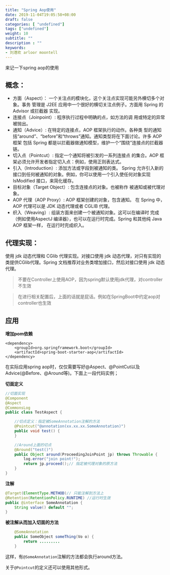 ```yaml
---
title: "Spring Aop使用"
date: 2019-11-04T19:05:58+08:00
draft: false
categories: [ "undefined"]
tags: ["undefined"]
weight: 10
subtitle: ""
description : ""
keywords:
- 刘港欢 arloor moontell
---
```


来记一下spring aop的使用
<!--more-->

## 概念：
- 方面（Aspect）： 一个关注点的模块化，这个关注点实现可能另外横切多个对象。事务
管理是 J2EE 应用中一个很好的横切关注点例子。方面用 Spring 的 Advisor 或拦截器
实现。
- 连接点（Joinpoint）: 程序执行过程中明确的点，如方法的调 用或特定的异常被抛出。
- 通知（Advice）: 在特定的连接点，AOP 框架执行的动作。各种类 型的通知括“around”、“before”和“throws”通知。通知类型将在下面讨论。许多 AOP 框架 包括 Spring 都是以拦截器做通知模型，维护一个“围绕”连接点的拦截器链。
- 切入点（Pointcut）: 指定一个通知将被引发的一系列连接点 的集合。AOP 框架必须允许开发者指定切入点：例如，使用正则表达式。
- 引入（Introduction）: 添加方法或字段到被通知的类。 Spring 允许引入新的接口到任何被通知的对象。例如，你可以使用一个引入使任何对象实现 IsModified 接口，来简化缓存。
- 目标对象（Target Object）: 包含连接点的对象。也被称作 被通知或被代理对象。
- AOP 代理（AOP Proxy）: AOP 框架创建的对象，包含通知。 在 Spring 中，AOP 代理可以是 JDK 动态代理或者 CGLIB 代理。
- 织入（Weaving）: 组装方面来创建一个被通知对象。这可以在编译时 完成（例如使用AspectJ 编译器），也可以在运行时完成。Spring 和其他纯 Java AOP 框架一样， 在运行时完成织入。

## 代理实现：
使用 jdk 动态代理和 CGlib 代理实现。对接口使用 jdk 动态代理，对只有实现的类提供CGlib代理。Spring 文档推荐对业务类增加接口，然后对接口使用 jdk 动态代理。

> 不要在Controller上使用AOP，因为spring默认使用jdk代理，对controller不生效

> 在进行相关配置后，上面的话就是屁话。例如在SpringBoot中约定aop对controller也生效

## 应用

**增加pom依赖**

```
<dependency>
	<groupId>org.springframework.boot</groupId>
	<artifactId>spring-boot-starter-aop</artifactId>
</dependency>
```

在实际应用spring aop时，仅仅需要写好@Aspect、@PointCut以及Advice(@Before、@Around等)。下面上一段代码实例；

**切面定义**

```java
//切面实现
@Component
@Aspect
@CommonsLog
public class TestAspect {

    //切点定义：指定被SomeAnnotation注解的方法
    @Pointcut("@annotation(xx.xx.xx.SomeAnnotation)")
    public void test() {
    }

    //Around上面的切点
    @Around("test()")
    public Object around(ProceedingJoinPoint jp) throws Throwable {
        log.error("join point!");
        return jp.proceed();// 指定被代理对象的原方法
    }
}
```

**注解**

```java
@Target(ElementType.METHOD)// 只能注解到方法上
@Retention(RetentionPolicy.RUNTIME) //运行时生效
public @interface SomeAnnotation {
    String value() default "";
}
```

**被注解从而加入切面的方法**

```java
    @SomeAnnotation
    public SomeObject someThing(Vo o) {
        return .........
    }
```

这样，有`@SomeAnnotation`注解的方法都会执行around方法。

关于`@Pointcut`的定义还可以使用其他形式。

